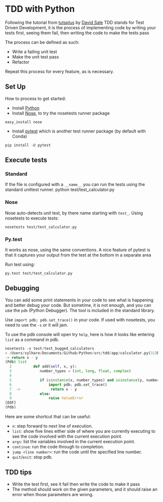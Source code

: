 # TDD with Python

Following the tutorial from [tutsplus](https://code.tutsplus.com/tutorials/beginning-test-driven-development-in-python--net-30137)
by [David Sale](https://tutsplus.com/authors/david-sale?_ga=2.247794695.1248959652.1515442515-1593036353.1515199852)
TDD stands for Test Driven Development, it is the process of implementing code by writing your tests first,
seeing them fail, then writing the code to make the tests pass

The process can be defined as such:

- Write a failing unit test
- Make the unit test pass
- Refactor

Repeat this process for every feature, as is necessary.


## Set Up

How to process to get started:

- Install [Python](https://github.com/Sylhare/Python)
- Install [Nose](http://nose.readthedocs.io/en/latest/), to try the nosetests runner package
```
easy_install nose
```
- Install [pytest](https://docs.pytest.org/en/latest/) which is another test runner package (by default with Conda)
```
pip install -U pytest
```

## Execute tests

### Standard

If the file is configured with a `__name__` you can run the tests using the standard unittest runner.
python test/test_calculator.py

### Nose

Nose auto-detects unit test, by there name starting with `test_`.
Using nosetests to execute tests:
```
nosetests test/test_calculator.py
```

### Py.test

It works as nose, using the same conventions.
A nice feature of pytest is that it captures your output from the test at the bottom in a separate area

Run test using:
```
py.test test/test_calculator.py
```

## Debugging

You can add some print  statements in your code to see what is happening and better debug your code.
But sometime, it is not enough, and you can use the `pdb` (Python Debugger).
The tool is included in the standard library.

Use `import pdb; pdb.set_trace()` in your code.
If used with nosetests, you need to use the `-s` or it will jam.

To use the pdb console will open try `help`, here is how it looks like entering `list` as a command in pdb.
```python
nosetests -s test/test_bugged_calculators
> /Users/sylhare/Documents/Github/Python/src/tdd/app/calculator.py(31)bugged_add_with_pdb()
-> return x - y
(Pdb) list
  2          def add(self, x, y):
  3             number_types = (int, long, float, complex)
  4
  5             if isinstance(x, number_types) and isinstance(y, number_types):
  6                 import pdb; pdb.set_trace()
  7  ->              return x - y
  8             else:
  9                 raise ValueError
[EOF]
(Pdb)
```

Here are some shortcut that can be useful:

- `n`: step forward to next line of execution.
- `list`: show five lines either side of where you are currently executing to see the code involved with the current execution point.
- `args`: list the variables involved in the current execution point.
- `continue`: run the code through to completion.
- `jump <line number>`: run the code until the specified line number.
- `quit`/`exit`: stop pdb.


## TDD tips

- Write the test first, see it fail then write the code to make it pass
- The method should work on the given parameters, and it should raise an error when those parameters are wrong.

